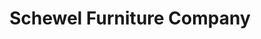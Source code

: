 ---
title: "Schewel Furniture Company"
url: /harrisonburg/schewel-furniture-company/
shop: Möbel
---
